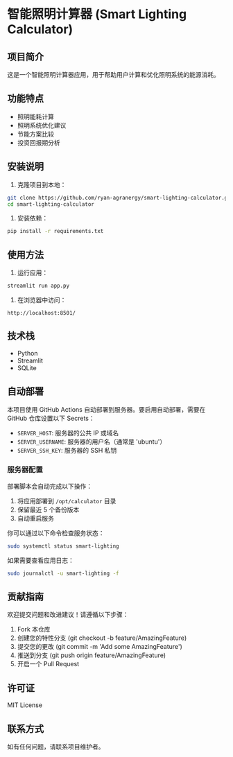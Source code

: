 # 智能照明计算器 (Smart Lighting Calculator)

## 项目简介

这是一个智能照明计算器应用，用于帮助用户计算和优化照明系统的能源消耗。

## 功能特点

- 照明能耗计算
- 照明系统优化建议
- 节能方案比较
- 投资回报期分析

## 安装说明

1. 克隆项目到本地：

```bash
git clone https://github.com/ryan-agranergy/smart-lighting-calculator.git
cd smart-lighting-calculator
```

1. 安装依赖：

```bash
pip install -r requirements.txt
```

## 使用方法

1. 运行应用：

```bash
streamlit run app.py 
```

1. 在浏览器中访问：

```text
http://localhost:8501/
```

## 技术栈

- Python
- Streamlit
- SQLite

## 自动部署

本项目使用 GitHub Actions 自动部署到服务器。要启用自动部署，需要在 GitHub 仓库设置以下 Secrets：

- `SERVER_HOST`: 服务器的公共 IP 或域名
- `SERVER_USERNAME`: 服务器的用户名（通常是 'ubuntu'）
- `SERVER_SSH_KEY`: 服务器的 SSH 私钥

### 服务器配置

部署脚本会自动完成以下操作：

1. 将应用部署到 `/opt/calculator` 目录
2. 保留最近 5 个备份版本
3. 自动重启服务

你可以通过以下命令检查服务状态：

```bash
sudo systemctl status smart-lighting
```

如果需要查看应用日志：

```bash
sudo journalctl -u smart-lighting -f
```

## 贡献指南

欢迎提交问题和改进建议！请遵循以下步骤：

1. Fork 本仓库
2. 创建您的特性分支 (git checkout -b feature/AmazingFeature)
3. 提交您的更改 (git commit -m 'Add some AmazingFeature')
4. 推送到分支 (git push origin feature/AmazingFeature)
5. 开启一个 Pull Request

## 许可证

MIT License

## 联系方式

如有任何问题，请联系项目维护者。